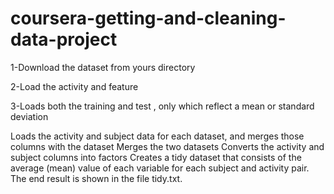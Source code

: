 # coursera-getting-and-cleaning-data-project




  1-Download the dataset from yours directory
  
  2-Load the activity and feature 
  
  3-Loads both the training and test , only which reflect a mean or standard deviation
  
Loads the activity and subject data for each dataset, and merges those columns with the dataset
Merges the two datasets
Converts the activity and subject columns into factors
Creates a tidy dataset that consists of the average (mean) value of each variable for each subject and activity pair.
The end result is shown in the file tidy.txt.
